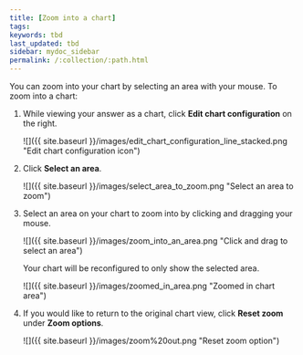 ```yaml
---
title: [Zoom into a chart]
tags:
keywords: tbd
last_updated: tbd
sidebar: mydoc_sidebar
permalink: /:collection/:path.html
---
```

You can zoom into your chart by selecting an area with your mouse. To zoom into a chart:

1. While viewing your answer as a chart, click **Edit chart configuration** on the right.

     ![]({{ site.baseurl }}/images/edit_chart_configuration_line_stacked.png "Edit chart configuration icon")

2. Click **Select an area**.

     ![]({{ site.baseurl }}/images/select_area_to_zoom.png "Select an area to zoom")

3. Select an area on your chart to zoom into by clicking and dragging your mouse.

     ![]({{ site.baseurl }}/images/zoom_into_an_area.png "Click and drag to select an area")

    Your chart will be reconfigured to only show the selected area.

     ![]({{ site.baseurl }}/images/zoomed_in_area.png "Zoomed in chart area")

4. If you would like to return to the original chart view, click **Reset zoom** under **Zoom options**.

     ![]({{ site.baseurl }}/images/zoom%20out.png "Reset zoom option") 

